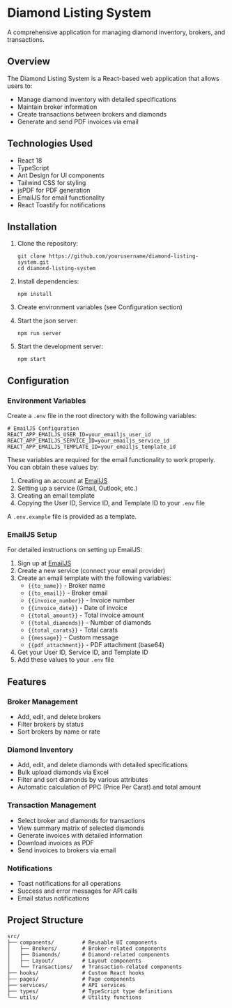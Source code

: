 # Diamond Listing System

A comprehensive application for managing diamond inventory, brokers, and transactions.

## Overview

The Diamond Listing System is a React-based web application that allows users to:
- Manage diamond inventory with detailed specifications
- Maintain broker information
- Create transactions between brokers and diamonds
- Generate and send PDF invoices via email

## Technologies Used

- React 18
- TypeScript
- Ant Design for UI components
- Tailwind CSS for styling
- jsPDF for PDF generation
- EmailJS for email functionality
- React Toastify for notifications

## Installation

1. Clone the repository:
   ```
   git clone https://github.com/yourusername/diamond-listing-system.git
   cd diamond-listing-system
   ```

2. Install dependencies:
   ```
   npm install
   ```

3. Create environment variables (see Configuration section)

4. Start the json server:
   ```
   npm run server
   ```

5. Start the development server:
   ```
   npm start
   ```

## Configuration

### Environment Variables

Create a `.env` file in the root directory with the following variables:

```
# EmailJS Configuration
REACT_APP_EMAILJS_USER_ID=your_emailjs_user_id
REACT_APP_EMAILJS_SERVICE_ID=your_emailjs_service_id
REACT_APP_EMAILJS_TEMPLATE_ID=your_emailjs_template_id
```

These variables are required for the email functionality to work properly. You can obtain these values by:
1. Creating an account at [EmailJS](https://www.emailjs.com/)
2. Setting up a service (Gmail, Outlook, etc.)
3. Creating an email template
4. Copying the User ID, Service ID, and Template ID to your `.env` file

A `.env.example` file is provided as a template.

### EmailJS Setup

For detailed instructions on setting up EmailJS:

1. Sign up at [EmailJS](https://www.emailjs.com/)
2. Create a new service (connect your email provider)
3. Create an email template with the following variables:
   - `{{to_name}}` - Broker name
   - `{{to_email}}` - Broker email
   - `{{invoice_number}}` - Invoice number
   - `{{invoice_date}}` - Date of invoice
   - `{{total_amount}}` - Total invoice amount
   - `{{total_diamonds}}` - Number of diamonds
   - `{{total_carats}}` - Total carats
   - `{{message}}` - Custom message
   - `{{pdf_attachment}}` - PDF attachment (base64)
4. Get your User ID, Service ID, and Template ID
5. Add these values to your `.env` file

## Features

### Broker Management
- Add, edit, and delete brokers
- Filter brokers by status
- Sort brokers by name or rate

### Diamond Inventory
- Add, edit, and delete diamonds with detailed specifications
- Bulk upload diamonds via Excel
- Filter and sort diamonds by various attributes
- Automatic calculation of PPC (Price Per Carat) and total amount

### Transaction Management
- Select broker and diamonds for transactions
- View summary matrix of selected diamonds
- Generate invoices with detailed information
- Download invoices as PDF
- Send invoices to brokers via email

### Notifications
- Toast notifications for all operations
- Success and error messages for API calls
- Email status notifications

## Project Structure

```
src/
├── components/         # Reusable UI components
│   ├── Brokers/        # Broker-related components
│   ├── Diamonds/       # Diamond-related components
│   ├── Layout/         # Layout components
│   └── Transactions/   # Transaction-related components
├── hooks/              # Custom React hooks
├── pages/              # Page components
├── services/           # API services
├── types/              # TypeScript type definitions
└── utils/              # Utility functions
```